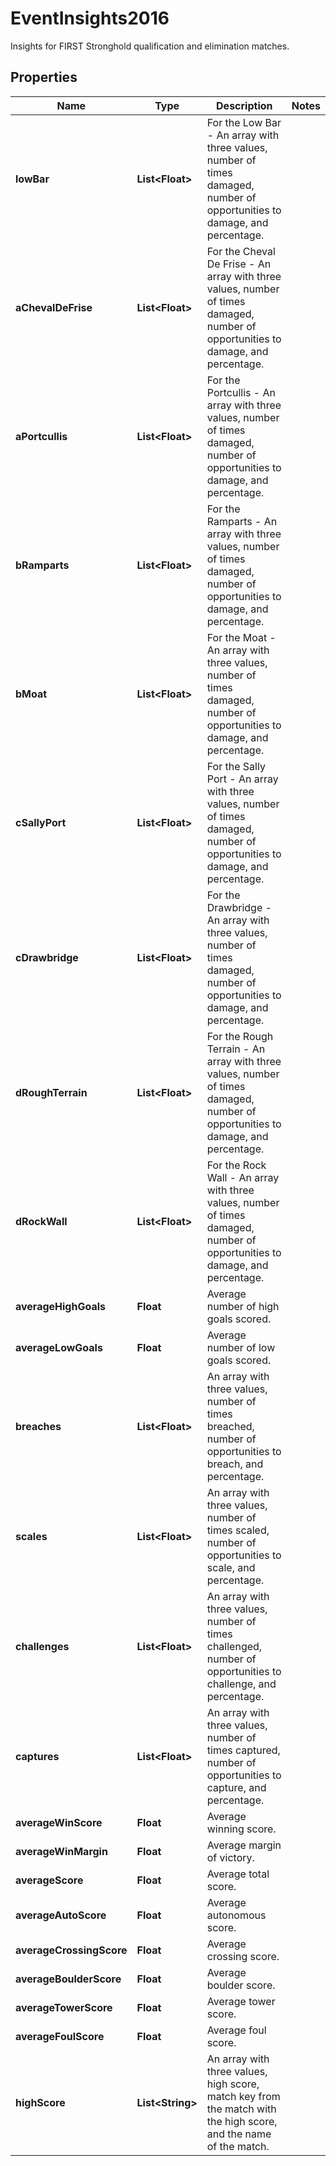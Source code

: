 

# EventInsights2016

Insights for FIRST Stronghold qualification and elimination matches.
## Properties

Name | Type | Description | Notes
------------ | ------------- | ------------- | -------------
**lowBar** | **List&lt;Float&gt;** | For the Low Bar - An array with three values, number of times damaged, number of opportunities to damage, and percentage. | 
**aChevalDeFrise** | **List&lt;Float&gt;** | For the Cheval De Frise - An array with three values, number of times damaged, number of opportunities to damage, and percentage. | 
**aPortcullis** | **List&lt;Float&gt;** | For the Portcullis - An array with three values, number of times damaged, number of opportunities to damage, and percentage. | 
**bRamparts** | **List&lt;Float&gt;** | For the Ramparts - An array with three values, number of times damaged, number of opportunities to damage, and percentage. | 
**bMoat** | **List&lt;Float&gt;** | For the Moat - An array with three values, number of times damaged, number of opportunities to damage, and percentage. | 
**cSallyPort** | **List&lt;Float&gt;** | For the Sally Port - An array with three values, number of times damaged, number of opportunities to damage, and percentage. | 
**cDrawbridge** | **List&lt;Float&gt;** | For the Drawbridge - An array with three values, number of times damaged, number of opportunities to damage, and percentage. | 
**dRoughTerrain** | **List&lt;Float&gt;** | For the Rough Terrain - An array with three values, number of times damaged, number of opportunities to damage, and percentage. | 
**dRockWall** | **List&lt;Float&gt;** | For the Rock Wall - An array with three values, number of times damaged, number of opportunities to damage, and percentage. | 
**averageHighGoals** | **Float** | Average number of high goals scored. | 
**averageLowGoals** | **Float** | Average number of low goals scored. | 
**breaches** | **List&lt;Float&gt;** | An array with three values, number of times breached, number of opportunities to breach, and percentage. | 
**scales** | **List&lt;Float&gt;** | An array with three values, number of times scaled, number of opportunities to scale, and percentage. | 
**challenges** | **List&lt;Float&gt;** | An array with three values, number of times challenged, number of opportunities to challenge, and percentage. | 
**captures** | **List&lt;Float&gt;** | An array with three values, number of times captured, number of opportunities to capture, and percentage. | 
**averageWinScore** | **Float** | Average winning score. | 
**averageWinMargin** | **Float** | Average margin of victory. | 
**averageScore** | **Float** | Average total score. | 
**averageAutoScore** | **Float** | Average autonomous score. | 
**averageCrossingScore** | **Float** | Average crossing score. | 
**averageBoulderScore** | **Float** | Average boulder score. | 
**averageTowerScore** | **Float** | Average tower score. | 
**averageFoulScore** | **Float** | Average foul score. | 
**highScore** | **List&lt;String&gt;** | An array with three values, high score, match key from the match with the high score, and the name of the match. | 



